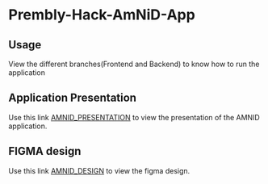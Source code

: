 # Prembly-Hack-AmNiD-App

## Usage 

View the different branches(Frontend and Backend) to know how to run the application

## Application Presentation
Use this link [AMNID_PRESENTATION](https://docs.google.com/presentation/d/1CuChXH82JYY0Kv1WXvkFg5m7NZSfo916QThD1YcahDA/edit?usp=sharing) to view the presentation of the AMNID application.

## FIGMA design
Use this link [AMNID_DESIGN](https://www.figma.com/file/nm89DejPllmMHBpBHP3ibS/AMNID?node-id=27%3A260) to view the figma design.
